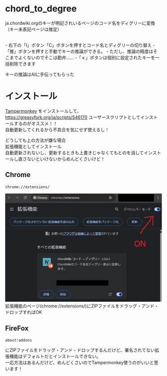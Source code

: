 # chord_to_degree
ja.chordwiki.orgのキーが明記されいるページのコード名をディグリーに変換（キー未表記ページは推定）

<br>
- 右下の「Ⅰ」ボタン「C」ボタンを押すとコード名とディグリーの切り替え
- 「推」ボタンを押すと手動でキーの推論ができる。
  - ただし、推論の精度はそこまでよくないのでそこは勘弁……
-「ｘ」ボタンは個別に設定されたキーを一括削除できます

キーの推論はAIに手伝ってもらった<br>

# インストール
[Tampermonkey](https://www.tampermonkey.net/) をインストールして、 https://greasyfork.org/ja/scripts/546170 ユーザースクリプトとしてインストールするのがオススメ！！<br>
自動更新してくれるから不具合を気にせず使えるし！<br>

どうしても上の方法が嫌な場合<br>
拡張機能としてインストール<br>
自動更新されないし、更新するときも上書きじゃなくてもとのを消してインストールし直さないといけないからめんどくさいけど！
## Chrome<br>
```
chrome://extensions/
```
<img src="https://raw.githubusercontent.com/Happy-come-come/chord_to_degree/refs/heads/main/img/install_chrome.png"><br>
拡張機能のページ(chrome://extensions/)にZIPファイルをドラッグ・アンド・ドロップすればOK<br>

## FireFox
```
about:addons
```
にZIPファイルをドラッグ・アンド・ドロップするんだけど、署名されてない拡張機能はデフォルトだとインストールできない。<br>
一応方法はあるんだけど、めんどくさいのでTampermonkey使うのがいいと思います！
